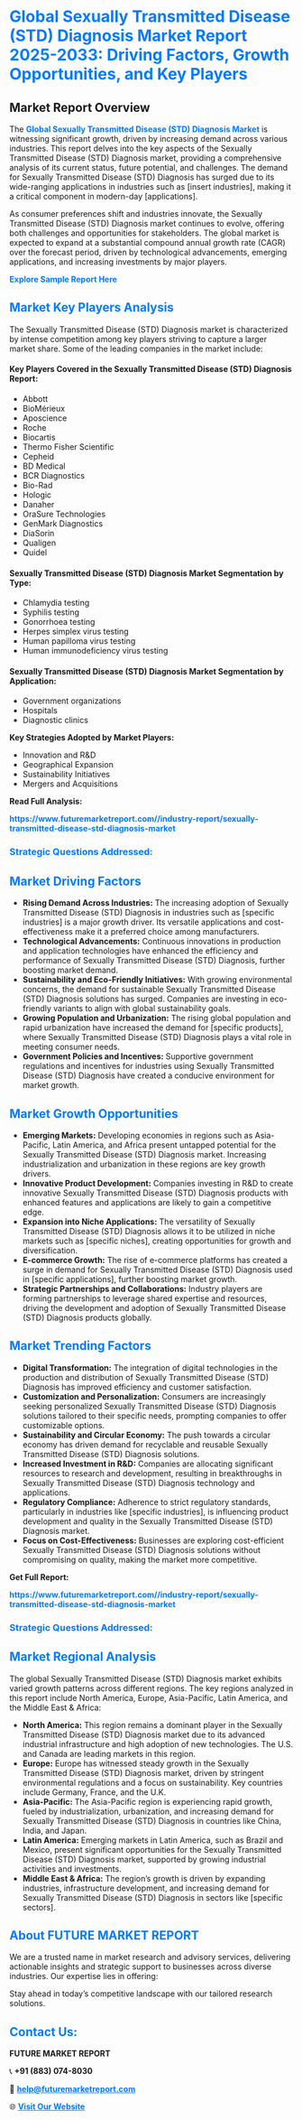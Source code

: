 <h1 style="color: #007BFF;">Global Sexually Transmitted Disease (STD) Diagnosis Market Report 2025-2033: Driving Factors, Growth Opportunities, and Key Players</h1>

<section id="overview">
<h2>Market Report Overview</h2>
<p>The <a href="https://www.futuremarketreport.com//industry-report/sexually-transmitted-disease-std-diagnosis-market" style="color: #007BFF; text-decoration: none;"><strong>Global Sexually Transmitted Disease (STD) Diagnosis Market</strong></a> is witnessing significant growth, driven by increasing demand across various industries. This report delves into the key aspects of the Sexually Transmitted Disease (STD) Diagnosis market, providing a comprehensive analysis of its current status, future potential, and challenges. The demand for Sexually Transmitted Disease (STD) Diagnosis has surged due to its wide-ranging applications in industries such as [insert industries], making it a critical component in modern-day [applications].</p>
<p>As consumer preferences shift and industries innovate, the Sexually Transmitted Disease (STD) Diagnosis market continues to evolve, offering both challenges and opportunities for stakeholders. The global market is expected to expand at a substantial compound annual growth rate (CAGR) over the forecast period, driven by technological advancements, emerging applications, and increasing investments by major players.</p>
</section>

<section id="overview">
<p><a href="https://www.futuremarketreport.com//request-sample/reportId=82749" style="color: #007BFF; text-decoration: none;"><strong>Explore Sample Report Here</strong></a></p>
</section>

<section id="key-players">
<h2 style="color: #007BFF;">Market Key Players Analysis</h2>
<p>The Sexually Transmitted Disease (STD) Diagnosis market is characterized by intense competition among key players striving to capture a larger market share. Some of the leading companies in the market include:</p>
<h4>Key Players Covered in the Sexually Transmitted Disease (STD) Diagnosis Report:</h4>
<ul><li>Abbott</li><li>BioMérieux</li><li>Aposcience</li><li>Roche</li><li>Biocartis</li><li>Thermo Fisher Scientific</li><li>Cepheid</li><li>BD Medical</li><li>BCR Diagnostics</li><li>Bio-Rad</li><li>Hologic</li><li>Danaher</li><li>OraSure Technologies</li><li>GenMark Diagnostics</li><li>DiaSorin</li><li>Qualigen</li><li>Quidel</li></ul>
<h4>Sexually Transmitted Disease (STD) Diagnosis Market Segmentation by Type:</h4>
<ul><li>Chlamydia testing</li><li>Syphilis testing</li><li>Gonorrhoea testing</li><li>Herpes simplex virus testing</li><li>Human papilloma virus testing</li><li>Human immunodeficiency virus testing</li></ul>

<h4>Sexually Transmitted Disease (STD) Diagnosis Market Segmentation by Application:</h4>
<ul><li>Government organizations</li><li>Hospitals</li><li>Diagnostic clinics</li></ul>
<p><strong>Key Strategies Adopted by Market Players:</strong></p>
<ul>
<li>Innovation and R&D</li>
<li>Geographical Expansion</li>
<li>Sustainability Initiatives</li>
<li>Mergers and Acquisitions</li>
</ul>
</section>

<section>
<p><strong>Read Full Analysis: </strong></p><a href="https://www.futuremarketreport.com//industry-report/sexually-transmitted-disease-std-diagnosis-market" style="color: #007BFF; text-decoration: none;"><strong>https://www.futuremarketreport.com//industry-report/sexually-transmitted-disease-std-diagnosis-market</strong></a>
<h3 style="color: #007BFF;">Strategic Questions Addressed:</h3>
</section>

<section id="driving-factors">
<h2 style="color: #007BFF;">Market Driving Factors</h2>
<ul>
<li><strong>Rising Demand Across Industries:</strong> The increasing adoption of Sexually Transmitted Disease (STD) Diagnosis in industries such as [specific industries] is a major growth driver. Its versatile applications and cost-effectiveness make it a preferred choice among manufacturers.</li>
<li><strong>Technological Advancements:</strong> Continuous innovations in production and application technologies have enhanced the efficiency and performance of Sexually Transmitted Disease (STD) Diagnosis, further boosting market demand.</li>
<li><strong>Sustainability and Eco-Friendly Initiatives:</strong> With growing environmental concerns, the demand for sustainable Sexually Transmitted Disease (STD) Diagnosis solutions has surged. Companies are investing in eco-friendly variants to align with global sustainability goals.</li>
<li><strong>Growing Population and Urbanization:</strong> The rising global population and rapid urbanization have increased the demand for [specific products], where Sexually Transmitted Disease (STD) Diagnosis plays a vital role in meeting consumer needs.</li>
<li><strong>Government Policies and Incentives:</strong> Supportive government regulations and incentives for industries using Sexually Transmitted Disease (STD) Diagnosis have created a conducive environment for market growth.</li>
</ul>
</section>

<section id="growth-opportunities">
<h2 style="color: #007BFF;">Market Growth Opportunities</h2>
<ul>
<li><strong>Emerging Markets:</strong> Developing economies in regions such as Asia-Pacific, Latin America, and Africa present untapped potential for the Sexually Transmitted Disease (STD) Diagnosis market. Increasing industrialization and urbanization in these regions are key growth drivers.</li>
<li><strong>Innovative Product Development:</strong> Companies investing in R&D to create innovative Sexually Transmitted Disease (STD) Diagnosis products with enhanced features and applications are likely to gain a competitive edge.</li>
<li><strong>Expansion into Niche Applications:</strong> The versatility of Sexually Transmitted Disease (STD) Diagnosis allows it to be utilized in niche markets such as [specific niches], creating opportunities for growth and diversification.</li>
<li><strong>E-commerce Growth:</strong> The rise of e-commerce platforms has created a surge in demand for Sexually Transmitted Disease (STD) Diagnosis used in [specific applications], further boosting market growth.</li>
<li><strong>Strategic Partnerships and Collaborations:</strong> Industry players are forming partnerships to leverage shared expertise and resources, driving the development and adoption of Sexually Transmitted Disease (STD) Diagnosis products globally.</li>
</ul>
</section>

<section id="trending-factors">
<h2 style="color: #007BFF;">Market Trending Factors</h2>
<ul>
<li><strong>Digital Transformation:</strong> The integration of digital technologies in the production and distribution of Sexually Transmitted Disease (STD) Diagnosis has improved efficiency and customer satisfaction.</li>
<li><strong>Customization and Personalization:</strong> Consumers are increasingly seeking personalized Sexually Transmitted Disease (STD) Diagnosis solutions tailored to their specific needs, prompting companies to offer customizable options.</li>
<li><strong>Sustainability and Circular Economy:</strong> The push towards a circular economy has driven demand for recyclable and reusable Sexually Transmitted Disease (STD) Diagnosis solutions.</li>
<li><strong>Increased Investment in R&D:</strong> Companies are allocating significant resources to research and development, resulting in breakthroughs in Sexually Transmitted Disease (STD) Diagnosis technology and applications.</li>
<li><strong>Regulatory Compliance:</strong> Adherence to strict regulatory standards, particularly in industries like [specific industries], is influencing product development and quality in the Sexually Transmitted Disease (STD) Diagnosis market.</li>
<li><strong>Focus on Cost-Effectiveness:</strong> Businesses are exploring cost-efficient Sexually Transmitted Disease (STD) Diagnosis solutions without compromising on quality, making the market more competitive.</li>
</ul>
</section>

<section>
<p><strong>Get Full Report: </strong></p><a href="https://www.futuremarketreport.com//industry-report/sexually-transmitted-disease-std-diagnosis-market" style="color: #007BFF; text-decoration: none;"><strong>https://www.futuremarketreport.com//industry-report/sexually-transmitted-disease-std-diagnosis-market</strong></a>
<h3 style="color: #007BFF;">Strategic Questions Addressed:</h3>
</section>


<section id="regional-analysis">
<h2 style="color: #007BFF;">Market Regional Analysis</h2>
<p>The global Sexually Transmitted Disease (STD) Diagnosis market exhibits varied growth patterns across different regions. The key regions analyzed in this report include North America, Europe, Asia-Pacific, Latin America, and the Middle East & Africa:</p>
<ul>
<li><strong>North America:</strong> This region remains a dominant player in the Sexually Transmitted Disease (STD) Diagnosis market due to its advanced industrial infrastructure and high adoption of new technologies. The U.S. and Canada are leading markets in this region.</li>
<li><strong>Europe:</strong> Europe has witnessed steady growth in the Sexually Transmitted Disease (STD) Diagnosis market, driven by stringent environmental regulations and a focus on sustainability. Key countries include Germany, France, and the U.K.</li>
<li><strong>Asia-Pacific:</strong> The Asia-Pacific region is experiencing rapid growth, fueled by industrialization, urbanization, and increasing demand for Sexually Transmitted Disease (STD) Diagnosis in countries like China, India, and Japan.</li>
<li><strong>Latin America:</strong> Emerging markets in Latin America, such as Brazil and Mexico, present significant opportunities for the Sexually Transmitted Disease (STD) Diagnosis market, supported by growing industrial activities and investments.</li>
<li><strong>Middle East & Africa:</strong> The region’s growth is driven by expanding industries, infrastructure development, and increasing demand for Sexually Transmitted Disease (STD) Diagnosis in sectors like [specific sectors].</li>
</ul>
</section>

<footer>
<h2 style="color: #007BFF;">About FUTURE MARKET REPORT</h2>
<p>We are a trusted name in market research and advisory services, delivering actionable insights and strategic support to businesses across diverse industries. Our expertise lies in offering:</p>

<p>Stay ahead in today’s competitive landscape with our tailored research solutions.</p>

<h2 style="color: #007BFF;">Contact Us:</h2>
<p><strong>FUTURE MARKET REPORT</strong></p>
<p>📞 <strong>+91 (883) 074-8030</strong></p>
<p>📧 <strong><a href="mailto:help@futuremarketreport.com" style="color: #007BFF;">help@futuremarketreport.com</a></strong></p>
<p>🌐 <strong><a href="https://www.futuremarketreport.com/" style="color: #007BFF;">Visit Our Website</a></strong></p>
</footer>